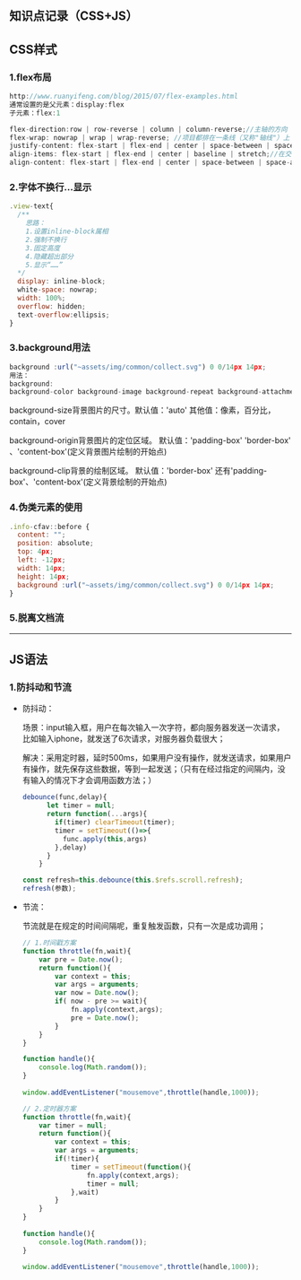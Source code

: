 ## 知识点记录（CSS+JS）

## CSS样式

### 1.flex布局

```javascript
http://www.ruanyifeng.com/blog/2015/07/flex-examples.html
通常设置的是父元素：display:flex
子元素：flex:1

flex-direction:row | row-reverse | column | column-reverse;//主轴的方向
flex-wrap: nowrap | wrap | wrap-reverse; //项目都排在一条线（又称"轴线"）上
justify-content: flex-start | flex-end | center | space-between | space-around;//在主轴方向上的对齐方式
align-items: flex-start | flex-end | center | baseline | stretch;//在交叉轴上如何对齐
align-content: flex-start | flex-end | center | space-between | space-around | stretch;//多根轴线的对齐方式。如果项目只有一根轴线，该属性不起作用。
```

### 2.字体不换行...显示

```javascript
.view-text{
  /**
	思路：
	1.设置inline-block属相
	2.强制不换行
	3.固定高度
	4.隐藏超出部分
	5.显示“……”
  */
  display: inline-block;
  white-space: nowrap; 
  width: 100%; 
  overflow: hidden;
  text-overflow:ellipsis;
}
```

### 3.background用法

```javascript
background :url("~assets/img/common/collect.svg") 0 0/14px 14px;
用法：
background:
background-color background-image background-repeat background-attachment background-position / background-size background-origin background-clip
```

background-size背景图片的尺寸。默认值：'auto' 其他值：像素，百分比，contain，cover

background-origin背景图片的定位区域。 默认值：'padding-box'     'border-box' 、'content-box'(定义背景图片绘制的开始点)

background-clip背景的绘制区域。 默认值：'border-box'   还有'padding-box'、'content-box'(定义背景绘制的开始点)

### 4.伪类元素的使用

```javascript
.info-cfav::before {
  content: "";
  position: absolute;
  top: 4px;
  left: -12px;
  width: 14px;
  height: 14px;
  background :url("~assets/img/common/collect.svg") 0 0/14px 14px;
}
```

### 5.脱离文档流

------

## JS语法

### 1.防抖动和节流

- 防抖动：

  场景：input输入框，用户在每次输入一次字符，都向服务器发送一次请求，比如输入iphone，就发送了6次请求，对服务器负载很大；

  解决：采用定时器，延时500ms，如果用户没有操作，就发送请求，如果用户有操作，就先保存这些数据，等到一起发送；（只有在经过指定的间隔内，没有输入的情况下才会调用函数方法；）

  ```javascript
  debounce(func,delay){
        let timer = null;
        return function(...args){
          if(timer) clearTimeout(timer);
          timer = setTimeout(()=>{
            func.apply(this,args)
          },delay)
        }
      }
  
  const refresh=this.debounce(this.$refs.scroll.refresh);
  refresh(参数);
  ```

- 节流：

  节流就是在规定的时间间隔呢，重复触发函数，只有一次是成功调用；

  ```javascript
  // 1.时间戳方案
  function throttle(fn,wait){
      var pre = Date.now();
      return function(){
          var context = this;
          var args = arguments;
          var now = Date.now();
          if( now - pre >= wait){
              fn.apply(context,args);
              pre = Date.now();
          }
      }
  }
  
  function handle(){
      console.log(Math.random());
  }
      
  window.addEventListener("mousemove",throttle(handle,1000));
  
  // 2.定时器方案
  function throttle(fn,wait){
      var timer = null;
      return function(){
          var context = this;
          var args = arguments;
          if(!timer){
              timer = setTimeout(function(){
                  fn.apply(context,args);
                  timer = null;
              },wait)
          }
      }
  }
      
  function handle(){
      console.log(Math.random());
  }
      
  window.addEventListener("mousemove",throttle(handle,1000));
  ```

  